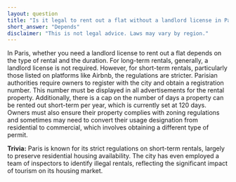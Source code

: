 ```yaml
---
layout: question
title: "Is it legal to rent out a flat without a landlord license in Paris?"
short_answer: "Depends"
disclaimer: "This is not legal advice. Laws may vary by region."
---
```


In Paris, whether you need a landlord license to rent out a flat depends on the type of rental and the duration. For long-term rentals, generally, a landlord license is not required. However, for short-term rentals, particularly those listed on platforms like Airbnb, the regulations are stricter. Parisian authorities require owners to register with the city and obtain a registration number. This number must be displayed in all advertisements for the rental property. Additionally, there is a cap on the number of days a property can be rented out short-term per year, which is currently set at 120 days. Owners must also ensure their property complies with zoning regulations and sometimes may need to convert their usage designation from residential to commercial, which involves obtaining a different type of permit.

**Trivia:** Paris is known for its strict regulations on short-term rentals, largely to preserve residential housing availability. The city has even employed a team of inspectors to identify illegal rentals, reflecting the significant impact of tourism on its housing market.
